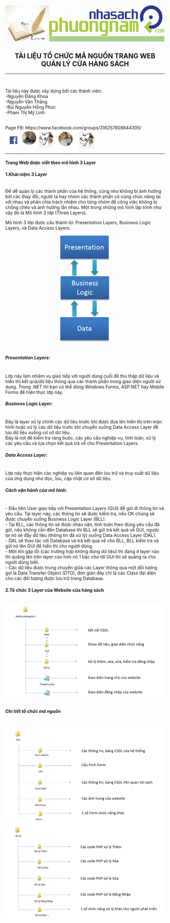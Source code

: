 <img src="https://github.com/Ketthucmon/PTPMNM-KT/blob/master/AnhTL/00.png" /><br/>
<center><H2>TÀI LIỆU TỔ CHỨC MÃ NGUỒN TRANG WEB QUẢN LÝ CỬA HÀNG SÁCH</H2></center>
<hr/></br>
<p>Tài liệu này được xây dựng bởi các thành viên:</br>
                      -Nguyễn Đăng Khoa</br>
                      -Nguyễn Văn Thắng</br>
                      -Bùi Nguyễn Hồng Phúc</br>
 	                    -Phạm Thị Mỹ Linh</p></br>
Page FB:<link> https://www.facebook.com/groups/316257808844305/</link></br>                      
<img src="https://github.com/Ketthucmon/PTPMNM-KT/blob/master/AnhTL/10.png" /><br/>
<hr/>
<p><H4>Trang Web được viết theo mô hình 3 Layer</H4></p>
<p><H4>1.Khái niệm 3 Layer </H4><br/>
Để dễ quản lý các thành phần của hệ thống, cũng như không bị ảnh hưởng bởi các thay đổi, người ta hay nhóm các thành phần có cùng chức năng lại với nhau và phân chia trách nhiệm cho từng nhóm để công việc không bị chồng chéo và ảnh hưởng lẫn nhau. Một trong những mô hình lập trình như vậy đó là Mô hình 3 lớp (Three Layers).</br>

Mô hình 3 lớp được cấu thành từ: Presentation Layers, Business Logic Layers, và Data Access Layers.</br>
<center><img src="https://github.com/Ketthucmon/PTPMNM-KT/blob/master/AnhTCMN/01.png" /></center><br/>
<H5>Presentation Layers:</H5></br>
Lớp này làm nhiệm vụ giao tiếp với người dùng cuối để thu thập dữ liệu và hiển thị kết quả/dữ liệu thông qua các thành phần trong giao diện người sử dụng. Trong .NET thì bạn có thể dùng Windows Forms, ASP.NET hay Mobile Forms để hiện thực lớp này.</br>
<H5>Business Logic Layer:</H5></br>
Đây là layer xử lý chính các dữ liệu trước khi được đưa lên hiển thị trên màn hình hoặc xử lý các dữ liệu trước khi chuyển xuống Data Access Layer để lưu dữ liệu xuống cơ sở dữ liệu.</br>
Đây là nơi đê kiểm tra ràng buộc, các yêu cầu nghiệp vụ, tính toán, xử lý các yêu cầu và lựa chọn kết quả trả về cho Presentation Layers.</br>
<H5>Data Access Layer:</H5></br>
Lớp này thực hiện các nghiệp vụ liên quan đến lưu trữ và truy xuất dữ liệu của ứng dụng như đọc, lưu, cập nhật cơ sở dữ liệu.</br>
<H5>Cách vận hành của mô hình:</H5></br>
- Đầu tiên User giao tiếp với Presentation Layers (GUI) để gửi đi thông tin và yêu cầu. Tại layer này, các thông tin sẽ được kiểm tra, nếu OK chúng sẽ được chuyển xuống Business Logic Layer (BLL).</br>
- Tại BLL, các thông tin sẽ được nhào nặn, tính toán theo đúng yêu cầu đã gửi, nếu không cần đến Database thì BLL sẽ gửi trả kết quả về GUI, ngược lại nó sẽ đẩy dữ liệu (thông tin đã xử lý) xuống Data Access Layer (DAL).</br>
- DAL sẽ thao tác với Database và trả kết quả về cho BLL, BLL kiểm tra và gửi nó lên GUI để hiển thị cho người dùng.</br>
- Một khi gặp lỗi (các trường hợp không đúng dữ liệu) thì đang ở layer nào thì quăng lên trên layer cao hơn nó 1 bậc cho tới GUI thì sẽ quăng ra cho người dùng biết.</br>
- Các dữ liệu được trung chuyển giữa các Layer thông qua một đối tượng gọi là Data Transfer Object (DTO), đơn giản đây chỉ là các Class đại diện cho các đối tượng được lưu trữ trong Database.</br>

</p>
<p><H4>2.Tổ chức 3 Layer của Website cửa hàng sách</H4><br/>
<img src="https://github.com/Ketthucmon/PTPMNM-KT/blob/master/AnhTCMN/02.png" /><br/>
<H5>Chi tiết tổ chức mã nguồn</H5></br>
<img src="https://github.com/Ketthucmon/PTPMNM-KT/blob/master/AnhTCMN/03.png" /><br/>
<img src="https://github.com/Ketthucmon/PTPMNM-KT/blob/master/AnhTCMN/04.png" /><br/>
</p>

